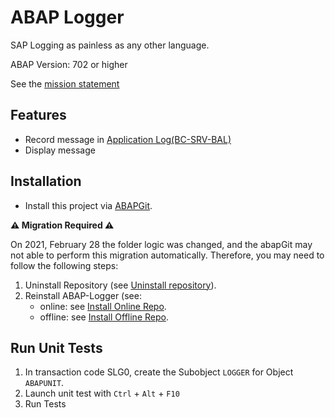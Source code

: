 # ABAP Logger

SAP Logging as painless as any other language.

ABAP Version: 702 or higher

See the [mission statement](docs/MISSION.md) 

## Features
  * Record message in [Application Log(BC-SRV-BAL)](https://help.sap.com/viewer/10a06f346c531014a346f3874a7621fd/7.0.38/en-US/4e21012c35d44180e10000000a15822b.html)
  * Display message

## Installation

- Install this project via [ABAPGit](http://abapgit.org).

**:warning: Migration Required :warning:**

On 2021, February 28 the folder logic was changed, and the abapGit may not able to perform this migration automatically. Therefore, you may need to follow the following steps:
1. Uninstall Repository (see [Uninstall repository](https://docs.abapgit.org/guide-online-uninstall.html)).
2. Reinstall ABAP-Logger (see:
   - online: see  [Install Online Repo](https://docs.abapgit.org/guide-online-install.html).
   - offline: see  [Install Offline Repo](https://docs.abapgit.org/guide-offline-install.html).

## Run Unit Tests
1. In transaction code SLG0, create the Subobject `LOGGER` for Object `ABAPUNIT`. 
2. Launch unit test with `Ctrl` + `Alt` + `F10` 
3. Run Tests
